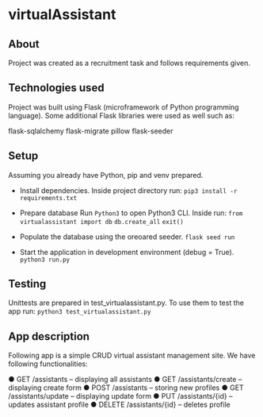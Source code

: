 # virtualAssistant

## About
Project was created as a recruitment task and follows requirements given. 

## Technologies used
Project was built using Flask (microframework of Python programming language). Some additional Flask libraries were used as well such as:

flask-sqlalchemy
flask-migrate
pillow
flask-seeder

## Setup
Assuming you already have Python, pip and venv prepared. 
* Install dependencies. Inside project directory run:
    `pip3 install -r requirements.txt`

* Prepare database
Run `Python3` to open Python3 CLI. Inside run:
    `from virtualassistant import db`
    `db.create_all`
    `exit()`

* Populate the database using the oreoared seeder. 
    `flask seed run`

* Start the application in development environment (debug = True).
    `python3 run.py`

## Testing
Unittests are prepared in test_virtualassistant.py. To use them to test the app run:
    `python3 test_virtualassistant.py`

## App description
Following app is a simple CRUD virtual assistant management site.
We have following functionalities:

● GET /assistants – displaying all assistants 
● GET /assistants/create – displaying create form
● POST /assistants – storing new profiles
● GET /assistants/update – displaying update form
● PUT /assistants/{id} – updates assistant profile
● DELETE /assistants/{id} – deletes profile


